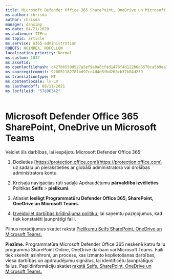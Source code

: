 ```yaml
---
title: Microsoft Defender Office 365 SharePoint, OneDrive un Microsoft Teams
ms.author: chrisda
author: chrisda
manager: dansimp
ms.date: 04/21/2020
ms.audience: ITPro
ms.topic: article
ms.service: o365-administration
ROBOTS: NOINDEX, NOFOLLOW
localization_priority: Normal
ms.custom: 1037
ms.assetid: ''
ms.openlocfilehash: c42786559d527a5ef9a0a8cfad1476f4d122b6d5570ca5b9ea138b21a153ae96
ms.sourcegitcommit: 920051182781bd97ce4d4d6fbd268cb37b84d239
ms.translationtype: MT
ms.contentlocale: lv-LV
ms.lasthandoff: 08/11/2021
ms.locfileid: "57896342"
---
```

# <a name="microsoft-defender-for-office-365-for-sharepoint-onedrive-and-microsoft-teams"></a>Microsoft Defender Office 365 SharePoint, OneDrive un Microsoft Teams

Veiciet šīs darbības, lai iespējotu Microsoft Defender Office 365:

1. Dodieties [https://protection.office.com](https://protection.office.com) uz sadaļu un pierakstieties ar globālā administratora vai drošības administratora kontu.

2. Kreisajā navigācijas rūtī sadaļā Apdraudējumu **pārvaldība izvēlieties** Politikas **Seifs** \> **pielikumi**.

3. Atlasiet **Ieslēgt Programmatūru Defender Office 365, SharePoint, OneDrive un Microsoft Teams.**

4. [Izveidojiet darbības brīdinājuma politiku,](https://docs.microsoft.com/microsoft-365/compliance/create-activity-alerts) lai saņemtu paziņojumus, kad tiek konstatēti ļaunprātīgi faili.

Pilnus norādījumus skatiet rakstā [Pielikumu Seifs SharePoint, OneDrive un Microsoft Teams.](https://docs.microsoft.com/microsoft-365/security/office-365-security/turn-on-atp-for-spo-odb-and-teams)

**Piezīme.** Programmatūra Microsoft Defender Office 365 neskenē katru failu programmā SharePoint Online, OneDrive darbam vai Microsoft Teams. Faili tiek skenēti asinhroni, un process, kas izmanto koplietošanas darbības, viesa darbības un apdraudējumu signālus, lai identificētu ļaunprātīgus failus. Papildinformāciju skatiet [rakstā Seifs, SharePoint, OneDrive un Microsoft Teams.](https://docs.microsoft.com/microsoft-365/security/office-365-security/atp-for-spo-odb-and-teams)
